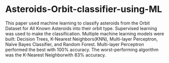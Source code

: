 # Asteroids-Orbit-classifier-using-ML
This paper used machine learning to classify asteroids from the Orbit Dataset for All Known Asteroids into their orbit type. Supervised learning was used to make the classification. Multiple machine learning models were built: Decision Trees, K-Nearest Neighbors(KNN), Multi-layer Perceptron, Naïve Bayes Classifier, and Random Forest. Multi-layer Perceptron performed the best with 100% accuracy. The worst-performing algorithm was the K-Nearest Neighborwith 83% accuracy.

